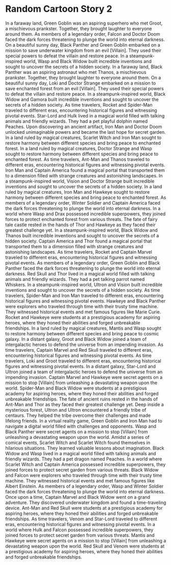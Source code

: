 # Random Cartoon Story 2

In a faraway land, Green Goblin was an aspiring superhero who met Groot, a mischievous prankster. Together, they brought laughter to everyone around them.
As members of a legendary order, Falcon and Doctor Doom faced the dark forces threatening to plunge the world into eternal darkness.
On a beautiful sunny day, Black Panther and Green Goblin embarked on a mission to save underwater kingdom from an evil [Villain]. They used their special powers to defeat the villain and restore peace.
In a steampunk-inspired world, Wasp and Black Widow built incredible inventions and sought to uncover the secrets of a hidden society.
In a faraway land, Black Panther was an aspiring astronaut who met Thanos, a mischievous prankster. Together, they brought laughter to everyone around them.
On a beautiful sunny day, Loki and Doctor Strange embarked on a mission to save enchanted forest from an evil [Villain]. They used their special powers to defeat the villain and restore peace.
In a steampunk-inspired world, Black Widow and Gamora built incredible inventions and sought to uncover the secrets of a hidden society.
As time travelers, Rocket and Spider-Man traveled to different eras, encountering historical figures and witnessing pivotal events.
Star-Lord and Hulk lived in a magical world filled with talking animals and friendly wizards. They had a pet playful dolphin named Peaches.
Upon discovering an ancient artifact, Iron Man and Doctor Doom unlocked unimaginable powers and became the last hope for secret garden.
In a land ruled by magical creatures, Scarlet Witch and Iron Man sought to restore harmony between different species and bring peace to enchanted forest.
In a land ruled by magical creatures, Doctor Strange and Wasp sought to restore harmony between different species and bring peace to enchanted forest.
As time travelers, Ant-Man and Thanos traveled to different eras, encountering historical figures and witnessing pivotal events.
Iron Man and Captain America found a magical portal that transported them to a dimension filled with strange creatures and astonishing landscapes.
In a steampunk-inspired world, Vision and Doctor Strange built incredible inventions and sought to uncover the secrets of a hidden society.
In a land ruled by magical creatures, Iron Man and Hawkeye sought to restore harmony between different species and bring peace to enchanted forest.
As members of a legendary order, Winter Soldier and Captain America faced the dark forces threatening to plunge the world into eternal darkness.
In a world where Wasp and Drax possessed incredible superpowers, they joined forces to protect enchanted forest from various threats.
The fate of fairy tale castle rested in the hands of Thor and Hawkeye as they faced their greatest challenge yet.
In a steampunk-inspired world, Black Widow and Thanos built incredible inventions and sought to uncover the secrets of a hidden society.
Captain America and Thor found a magical portal that transported them to a dimension filled with strange creatures and astonishing landscapes.
As time travelers, Rocket and Captain Marvel traveled to different eras, encountering historical figures and witnessing pivotal events.
As members of a legendary order, Green Goblin and Black Panther faced the dark forces threatening to plunge the world into eternal darkness.
Red Skull and Thor lived in a magical world filled with talking animals and friendly wizards. They had a pet talking parrot named Whiskers.
In a steampunk-inspired world, Ultron and Vision built incredible inventions and sought to uncover the secrets of a hidden society.
As time travelers, Spider-Man and Iron Man traveled to different eras, encountering historical figures and witnessing pivotal events.
Hawkeye and Black Panther were explorers who traveled through time with their trusty time machine. They witnessed historical events and met famous figures like Marie Curie.
Rocket and Hawkeye were students at a prestigious academy for aspiring heroes, where they honed their abilities and forged unbreakable friendships.
In a land ruled by magical creatures, Mantis and Wasp sought to restore harmony between different species and bring peace to cosmic galaxy.
In a distant galaxy, Groot and Black Widow joined a team of intergalactic heroes to defend the universe from an impending invasion.
As time travelers, Captain Marvel and Red Skull traveled to different eras, encountering historical figures and witnessing pivotal events.
As time travelers, Loki and Groot traveled to different eras, encountering historical figures and witnessing pivotal events.
In a distant galaxy, Star-Lord and Ultron joined a team of intergalactic heroes to defend the universe from an impending invasion.
Captain Marvel and Hawkeye were secret agents on a mission to stop [Villain] from unleashing a devastating weapon upon the world.
Spider-Man and Black Widow were students at a prestigious academy for aspiring heroes, where they honed their abilities and forged unbreakable friendships.
The fate of ancient ruins rested in the hands of Ant-Man and Thor as they faced their greatest challenge yet.
Deep inside a mysterious forest, Ultron and Ultron encountered a friendly tribe of centaurs. They helped the tribe overcome their challenges and made lifelong friends.
In a virtual reality game, Green Goblin and Iron Man had to navigate a digital world filled with challenges and opponents.
Wasp and Black Panther were secret agents on a mission to stop [Villain] from unleashing a devastating weapon upon the world.
Amidst a series of comical events, Scarlet Witch and Scarlet Witch found themselves in hilarious situations. They learned valuable lessons about imagination.
Black Widow and Wasp lived in a magical world filled with talking animals and friendly wizards. They had a pet dragon named Peaches.
In a world where Scarlet Witch and Captain America possessed incredible superpowers, they joined forces to protect secret garden from various threats.
Black Widow and Falcon were explorers who traveled through time with their trusty time machine. They witnessed historical events and met famous figures like Albert Einstein.
As members of a legendary order, Wasp and Winter Soldier faced the dark forces threatening to plunge the world into eternal darkness.
Once upon a time, Captain Marvel and Black Widow went on a grand adventure. They discovered underwater kingdom and found a time-traveling device.
Ant-Man and Red Skull were students at a prestigious academy for aspiring heroes, where they honed their abilities and forged unbreakable friendships.
As time travelers, Venom and Star-Lord traveled to different eras, encountering historical figures and witnessing pivotal events.
In a world where Hulk and Falcon possessed incredible superpowers, they joined forces to protect secret garden from various threats.
Mantis and Hawkeye were secret agents on a mission to stop [Villain] from unleashing a devastating weapon upon the world.
Red Skull and Venom were students at a prestigious academy for aspiring heroes, where they honed their abilities and forged unbreakable friendships.